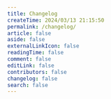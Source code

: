 ```yaml
---
title: Changelog
createTime: 2024/03/13 21:15:50
permalink: /changelog/
article: false
aside: false
externalLinkIcon: false
readingTime: false
comment: false
editLink: false
contributors: false
changelog: false
search: false
---
```


<!-- @include: ../CHANGELOG.md -->
